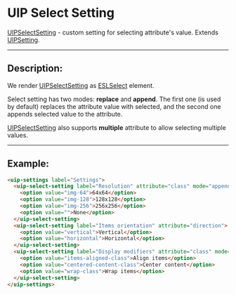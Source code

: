 # UIP Select Setting

[UIPSelectSetting](README.md) - custom setting for selecting attribute's value. Extends [UIPSetting](../README.md).

---

## Description:

We render [UIPSelectSetting](README.md) as [ESLSelect](https://github.com/exadel-inc/esl/tree/main/src/modules/esl-forms/esl-select)
element.

Select setting has two modes: **replace** and **append**. The first one (is used by default) replaces the attribute
value with selected, and the second one appends selected value to the attribute.

[UIPSelectSetting](README.md) also supports **multiple** attribute to allow selecting multiple values.

---

## Example:

```html
<uip-settings label="Settings">
  <uip-select-setting label="Resolution" attribute="class" mode="append">
    <option value="img-64">64x64</option>
    <option value="img-128">128x128</option>
    <option value="img-256">256x256</option>
    <option value="">None</option>
  </uip-select-setting>
  <uip-select-setting label="Items orientation" attribute="direction">
    <option value="vertical">Vertical</option>
    <option value="horizontal">Horizontal</option>
  </uip-select-setting>
  <uip-select-setting label="Display modifiers" attribute="class" mode="append" multiple>
    <option value="items-aligned-class">Align items</option>
    <option value="centered-content-class">Center content</option>
    <option value="wrap-class">Wrap items</option>
  </uip-select-setting>
</uip-settings>
```
